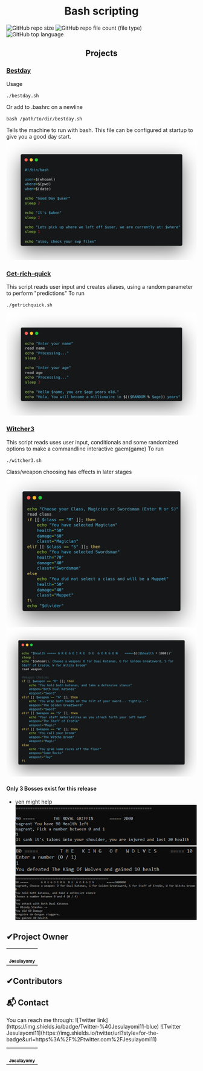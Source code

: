 <h1 align="center">Bash scripting</h1>

![GitHub repo size](https://img.shields.io/github/repo-size/Jesulayomy/bash?style=for-the-badge) ![GitHub repo file count (file type)](https://img.shields.io/github/directory-file-count/Jesulayomy/bash?style=for-the-badge) ![GitHub top language](https://img.shields.io/github/languages/top/Jesulayomy/bash?style=for-the-badge)

<h2 align="center">Projects</h2>

### [Bestday](bestday.sh)
Usage
```commandline
./bestday.sh
```
Or add to .bashrc on a newline
```commandline
bash /path/to/dir/bestday.sh
```
Tells the machine to run with bash. This file can be configured at startup to give you a good day start.
![bestday1](resources/bestday1.png)


### [Get-rich-quick](getrichquick.sh)
This script reads user input and creates aliases, using a random parameter to perform "predictions"
 To run
```commandline
./getrichquick.sh
```
![getrichquick](resources/getrich.png)


### [Witcher3](witcher3.sh)
This script reads uses user input, conditionals and some randomized options to make a commandline interactive gaem(game)
 To run
```commandline
./witcher3.sh
```
Class/weapon choosing has effects in later stages
![Classes](resources/wclass.png)
![Weapons](resources/weapon.png)

#### Only 3 Bosses exist for this release
- yen might help
![Royal-G](resources/grff.png)
![Wolf-K](resources/kwlf.png)
![G-De-G](resources/gdg.png)

<h2>✔Project Owner</h2>

<table>
  <tr>
  <td align="center"><a href="https://github.com/Jesulayomy"><img src="https://avatars.githubusercontent.com/u/113533393?s=96&v=4" width="80px;" alt=""/><br /><sub><b>Jesulayomy</b></sub></a></td>
  </tr>
</table>


<h2>✔Contributors</h2>

<table>
  <tr>
  <td align="center"><a href="https://github.com/Jesulayomy"><img src="https://avatars.githubusercontent.com/u/113533393?s=96&v=4" width="80px;" alt=""/><br /><sub><b>Jesulayomy</b></sub></a></td>
  </tr>

<h2>📬 Contact</h2>
You can reach me through:
![Twitter link](https://img.shields.io/badge/Twitter-%40Jesulayomi11-blue)
![Twitter Jesulayomi11](https://img.shields.io/twitter/url?style=for-the-badge&url=https%3A%2F%2Ftwitter.com%2FJesulayomi11)







